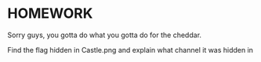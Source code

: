 # HOMEWORK

Sorry guys, you gotta do what you gotta do for the cheddar.

Find the flag hidden in Castle.png and explain what channel it was hidden in
